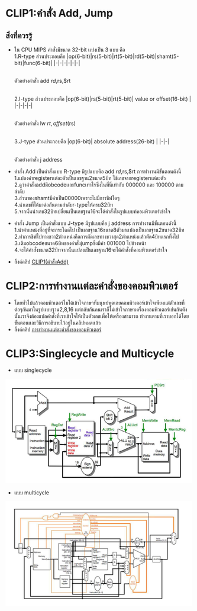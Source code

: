 # CLIP1:คำสั่ง Add, Jump
## สิ่งที่ควรรู้
- ใน CPU MIPS คำสั่งมีขนาด 32-bit เเบ่งเป็น 3 แบบ คือ
  <br>1.R-type ส่วนประกอบคือ
  |op(6-bit)|rs(5-bit)|rt(5-bit)|rd(5-bit)|shamt(5-bit)|func(6-bit)|
  |-|-|-|-|-|-|
  
  <br>ตัวอย่างคำสั่ง add $rd,$rs,$rt
  
  <br>2.I-type ส่วนประกอบคือ
  |op(6-bit)|rs(5-bit)|rt(5-bit)|   value or offset(16-bit)   |
  |-|-|-|-|
  
  <br>ตัวอย่างคำสั่ง lw $rt,offset($rs)

  <br>3.J-type ส่วนประกอบคือ
  |op(6-bit)|    absolute address(26-bit)    |
  |-|-|
  
  <br>ตัวอย่างคำสั่ง j address
  
- คำสั่ง Add เป็นคำสั่งแบบ R-type มีรูปแบบคือ add $rd,$rs,$rt การทำงานมีขั้นตอนดังนี้
  <br>1.แปลงค่าregisterเเต่ละตัวเป็นเลขฐาน2ขนาด5บิท ใช้เลขจากregisterเเต่ละตัว
  <br>2.ดูว่าคำสั่งaddมีobcodeเเละfuncเท่าไรซึ่งในที่นี่เท่ากับ 000000 เเละ 100000 ตามลำดับ
  <br>3.ส่วนของshamtมีค่าเป็น00000เพราะไม่มีการชิฟใดๆ
  <br>4.นำเลขที่ได้มาต่อกันตามลำดับr-typeให้ครบ32บิท
  <br>5.จากนั้นนำเลข32บิทเปลี่ยนเป็นเลขฐาน16จะได้คำสั่งในรูปแบบท่คอมพิวเตอร์เข้าใจ

- คำสั่ง Jump เป็นคำสั่งแบบ J-type มีรูปแบบคือ j address การทำงานมีขั้นตอนดังนี้
  <br>1.นำตำเเหน่งที่อยู่ที่จะกระโดดไป เป็นเลขฐาน16ขนาด8ตัวมาเเปลงเป็นเลขฐาน2ขนาด32บิท
  <br>2.ทำการชิฟไปทางขวา2ตำเเหน่งคือการตัดเลขทางขวาสุด2ตำเเหน่งเเล้วตัด4บิทเเรกทิ้งไป
  <br>3.เติมobcodeขนาด6บิทของคำสั่งjumpซึ่งมีค่า 001000 ไปข้างหน้า
  <br>4.จะได้คำสั่งขนาด32บิทจากนั้นแปลงเป็นเลขฐาน16จะได้คำสั่งที่คอมพิวเตอร์เข้าใจ
  
- ลิ้งค์คลิป [CLIP1(คำสั่งAdd)](https://youtu.be/U5B8R18Q3nM)


# CLIP2:การทำงานเเต่ละคำสั่งของคอมพิวเตอร์
- โดยทั่วไปแล้วคอมพิวเตอร์ไมได้เข้าใจภาษาที่มนุษย์พูดเลยคอมพิวเตอร์เข้าใจเพียงเเต่ตัวเลขที่ต่อๆกันมาในรูปเเบบฐาน2,8,16
  เเต่กลับกันคนเราก็ไม่เข้าใจภาษาเครื่องคอมพิวเตอร์เช่นกันดังนั้นเราจึงต้องแปลคำสั่งที่เราเข้าใจให้เป็นตัวเลขเพื่อให้เครื่องสามารถ
  ทำงานตามที่เราบอกได้โดยขั้นตอนเเละวิธีการอธิบายไว้อยู่ในคลิปหมดเเล้ว
- ลิ้งค์คลิป [การทำงานเเต่ละคำสั่งของคอมพิวเตอร์](https://www.youtube.com/watch?v=kX9hZPzyaBc&t=19s)


# CLIP3:Singlecycle and Multicycle
- แบบ singlecycle 

![p1](singlecycle.png)

- แบบ multicycle

![p2](multicycle.png)
